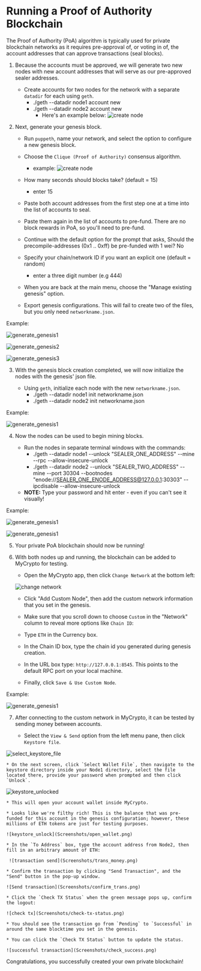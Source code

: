 # Running a Proof of Authority Blockchain

The Proof of Authority (PoA) algorithm is typically used for private blockchain networks as it requires pre-approval of, or voting in of, the account addresses that can approve transactions (seal blocks).  

1. Because the accounts must be approved, we will generate two new nodes with new account addresses that will serve as our pre-approved sealer addresses.

    * Create accounts for two nodes for the network with a separate `datadir` for each using `geth`.
        * ./geth --datadir node1 account new
        * ./geth --datadir node2 account new
          * Here's an example below:
        ![create node](Screenshots/generate_nodes.png)
2. Next, generate your genesis block.

    * Run `puppeth`, name your network, and select the option to configure a new genesis block.

    * Choose the `Clique (Proof of Authority)` consensus algorithm.
      * example:
    ![create node](Screenshots/generate_genesis1.png)

    * How many seconds should blocks take? (default = 15)
        * enter 15
  
    * Paste both account addresses from the first step one at a time into the list of accounts to seal.

    * Paste them again in the list of accounts to pre-fund. There are no block rewards in PoA, so you'll need to pre-fund.

    * Continue with the default option for the prompt that asks, Should the precompile-addresses (0x1 .. 0xff) be pre-funded with 1 wei? No

    * Specify your chain/network ID if you want an explicit one (default = random)
      * enter a three digit number (e.g 444)
  
    * When you are back at the main menu, choose the "Manage existing genesis" option.

    * Export genesis configurations. This will fail to create two of the files, but you only need `networkname.json`.
  
  Example:

  ![generate_genesis1](Screenshots/generate_genesis1.png)
  
  ![generate_genesis2](Screenshots/generate_genesis2.png)
  
  ![generate_genesis3](Screenshots/generate_genesis3.png)

3. With the genesis block creation completed, we will now initialize the nodes with the genesis' json file.

    * Using `geth`, initialize each node with the new `networkname.json`.
        * ./geth --datadir node1 init networkname.json
        * ./geth --datadir node2 init networkname.json

Example:

  ![generate_genesis1](Screenshots/init_node.png)

4. Now the nodes can be used to begin mining blocks.

    * Run the nodes in separate terminal windows with the commands:
        *  ./geth --datadir node1 --unlock "SEALER_ONE_ADDRESS" --mine --rpc --allow-insecure-unlock
        *  ./geth --datadir node2 --unlock "SEALER_TWO_ADDRESS" --mine --port 30304 --bootnodes "enode://SEALER_ONE_ENODE_ADDRESS@127.0.0.1:30303" --ipcdisable --allow-insecure-unlock
    * **NOTE:** Type your password and hit enter - even if you can't see it visually!

Example:

  ![generate_genesis1](Screenshots/min_node1.png)

  ![generate_genesis1](Screenshots/min_node2.png)

5. Your private PoA blockchain should now be running!

6. With both nodes up and running, the blockchain can be added to MyCrypto for testing.

    * Open the MyCrypto app, then click `Change Network` at the bottom left:

    ![change network](Screenshots/change-network.png)

    * Click "Add Custom Node", then add the custom network information that you set in the genesis.

    * Make sure that you scroll down to choose `Custom` in the "Network" column to reveal more options like `Chain ID`:

     * Type `ETH` in the Currency box.

    * In the Chain ID box, type the chain id you generated during genesis creation.

    * In the URL box type: `http://127.0.0.1:8545`.  This points to the default RPC port on your local machine.

    * Finally, click `Save & Use Custom Node`.

Example:

  ![generate_genesis1](Screenshots/custom_node.png)

7. After connecting to the custom network in MyCrypto, it can be tested by sending money between accounts.

    * Select the `View & Send` option from the left menu pane, then click `Keystore file`.

  ![select_keystore_file](Screenshots/select_keystore_file.png)

    * On the next screen, click `Select Wallet File`, then navigate to the keystore directory inside your Node1 directory, select the file located there, provide your password when prompted and then click `Unlock`.
     
![keystore_unlocked](Screenshots/keystore_unlock.gif)

    * This will open your account wallet inside MyCrypto. 
    
    * Looks like we're filthy rich! This is the balance that was pre-funded for this account in the genesis configuration; however, these millions of ETH tokens are just for testing purposes.   

    ![keystore_unlock](Screenshots/open_wallet.png)

    * In the `To Address` box, type the account address from Node2, then fill in an arbitrary amount of ETH:

     ![transaction send](Screenshots/trans_money.png)

    * Confirm the transaction by clicking "Send Transaction", and the "Send" button in the pop-up window.  

    ![Send transaction](Screenshots/confirm_trans.png)

    * Click the `Check TX Status` when the green message pops up, confirm the logout:

    ![check tx](Screenshots/check-tx-status.png)

    * You should see the transaction go from `Pending` to `Successful` in around the same blocktime you set in the genesis.

    * You can click the `Check TX Status` button to update the status.

    ![successful transaction](Screenshots/check_success.png)

Congratulations, you successfully created your own private blockchain!
